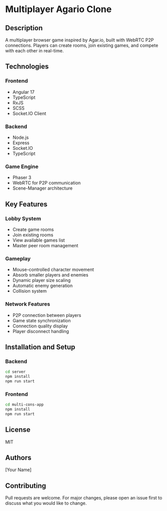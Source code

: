 # Multiplayer Agario Clone

## Description
A multiplayer browser game inspired by Agar.io, built with WebRTC P2P connections. Players can create rooms, join existing games, and compete with each other in real-time.

## Technologies

### Frontend
- Angular 17
- TypeScript
- RxJS
- SCSS
- Socket.IO Client

### Backend
- Node.js
- Express
- Socket.IO
- TypeScript

### Game Engine
- Phaser 3
- WebRTC for P2P communication
- Scene-Manager architecture

## Key Features

### Lobby System
- Create game rooms
- Join existing rooms
- View available games list
- Master peer room management

### Gameplay
- Mouse-controlled character movement
- Absorb smaller players and enemies
- Dynamic player size scaling
- Automatic enemy generation
- Collision system

### Network Features
- P2P connection between players
- Game state synchronization
- Connection quality display
- Player disconnect handling

## Installation and Setup

### Backend
```bash
cd server
npm install
npm run start
```

### Frontend
```bash
cd multi-cons-app
npm install
npm run start
```

## License
MIT

## Authors
[Your Name]

## Contributing
Pull requests are welcome. For major changes, please open an issue first to discuss what you would like to change.
